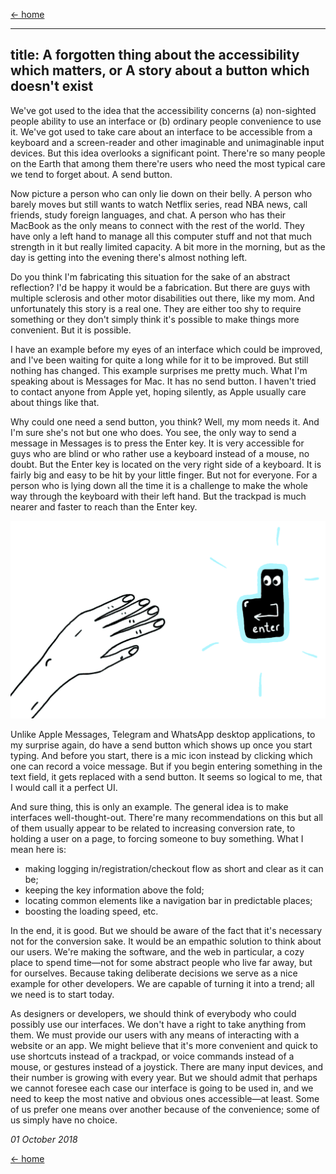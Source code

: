 [&larr; home](/)

---
title: A forgotten thing about the&nbsp;accessibility which matters, or A&nbsp;story about a&nbsp;button which doesn't exist
---

We've got used to the idea that the accessibility concerns (a) non-sighted people ability to use an interface or (b) ordinary people convenience to use it. We've got used to take care about an interface to be accessible from a keyboard and a screen-reader and other imaginable and unimaginable input devices. But this idea overlooks a significant point. There're so many people on the Earth that among them there're users who need the most typical care we tend to forget about. A send button.

Now picture a person who can only lie down on their belly. A person who barely moves but still wants to watch Netflix series, read NBA news, call friends, study foreign languages, and chat. A person who has their MacBook as the only means to connect with the rest of the world. They have only a left hand to manage all this computer stuff and not that much strength in it but really limited capacity. A bit more in the morning, but as the day is getting into the evening there's almost nothing left.

Do you think I'm fabricating this situation for the sake of an abstract reflection? I'd be happy it would be a fabrication. But there are guys with multiple sclerosis and other motor disabilities out there, like my mom. And unfortunately this story is a real one. They are either too shy to require something or they don't simply think it's possible to make things more convenient. But it is possible.

I have an example before my eyes of an interface which could be improved, and I've been waiting for quite a long while for it to be improved. But still nothing has changed. This example surprises me pretty much. What I'm speaking about is Messages for Mac. It has no send button. I haven't tried to contact anyone from Apple yet, hoping silently, as Apple usually care about things like that.

Why could one need a send button, you think? Well, my mom needs it. And I'm sure she's not but one who does. You see, the only way to send a message in Messages is to press the Enter key. It is very accessible for guys who are blind or who rather use a keyboard instead of a mouse, no doubt. But the Enter key is located on the very right side of a keyboard. It is fairly big and easy to be hit by your little finger. But not for everyone. For a person who is lying down all the time it is a challenge to make the whole way through the keyboard with their left hand. But the trackpad is much nearer and faster to reach than the Enter key.

![Enter button](/img/enter-button.png)

Unlike Apple Messages, Telegram and WhatsApp desktop applications, to my surprise again, do have a send button which shows up once you start typing. And before you start, there is a mic icon instead by clicking which one can record a voice message. But if you begin entering something in the text field, it gets replaced with a send button. It seems so logical to me, that I would call it a perfect UI.

And sure thing, this is only an example. The general idea is to make interfaces well-thought-out. There're many recommendations on this but all of them usually appear to be related to increasing conversion rate, to holding a user on a page, to forcing someone to buy something. What I mean here is:
- making logging in/registration/checkout flow as short and clear as it can be;
- keeping the key information above the fold;
- locating common elements like a navigation bar in predictable places;
- boosting the loading speed, etc.

In the end, it is good. But we should be aware of the fact that it's necessary not for the conversion sake. It would be an empathic solution to think about our users. We're making the software, and the web in particular, a cozy place to spend time&mdash;not for some abstract people who live far away, but for ourselves. Because taking deliberate decisions we serve as a nice example for other developers. We are capable of turning it into a trend; all we need is to start today.

As designers or developers, we should think of everybody who could possibly use our interfaces. We don't have a right to take anything from them. We must provide our users with any means of interacting with a website or an app. We might believe that it's more convenient and quick to use shortcuts instead of a trackpad, or voice commands instead of a mouse, or gestures instead of a joystick. There are many input devices, and their number is growing with every year. But we should admit that perhaps we cannot foresee each case our interface is going to be used in, and we need to keep the most native and obvious ones accessible&mdash;at least. Some of us prefer one means over another because of the convenience; some of us simply have no choice.


*01 October 2018*

[&larr; home](/)

